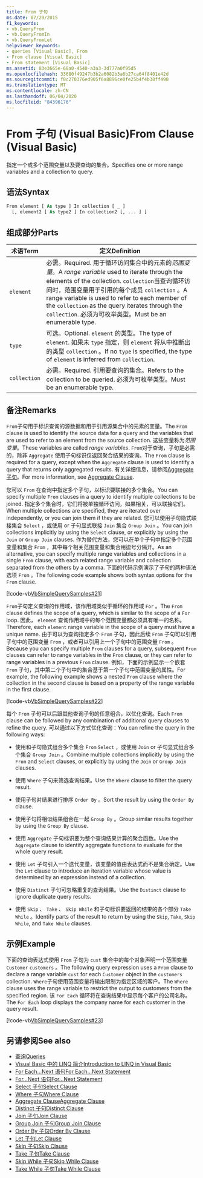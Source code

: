 ```yaml
---
title: From 子句
ms.date: 07/20/2015
f1_keywords:
- vb.QueryFrom
- vb.QueryFromIn
- vb.QueryFromLet
helpviewer_keywords:
- queries [Visual Basic], From
- From clause [Visual Basic]
- From statement [Visual Basic]
ms.assetid: 83e3665e-68a0-4540-a3a3-3d777a0f95d5
ms.openlocfilehash: 33680f49247b3b2a6082b3a6b27ca64f8401e42d
ms.sourcegitcommit: f8c270376ed905f6a8896ce0fe25b4f4b38ff498
ms.translationtype: MT
ms.contentlocale: zh-CN
ms.lasthandoff: 06/04/2020
ms.locfileid: "84396176"
---
```

# <a name="from-clause-visual-basic"></a><span data-ttu-id="40269-102">From 子句 (Visual Basic)</span><span class="sxs-lookup"><span data-stu-id="40269-102">From Clause (Visual Basic)</span></span>
<span data-ttu-id="40269-103">指定一个或多个范围变量以及要查询的集合。</span><span class="sxs-lookup"><span data-stu-id="40269-103">Specifies one or more range variables and a collection to query.</span></span>  
  
## <a name="syntax"></a><span data-ttu-id="40269-104">语法</span><span class="sxs-lookup"><span data-stu-id="40269-104">Syntax</span></span>  
  
```vb  
From element [ As type ] In collection [ _ ]  
  [, element2 [ As type2 ] In collection2 [, ... ] ]  
```  
  
## <a name="parts"></a><span data-ttu-id="40269-105">组成部分</span><span class="sxs-lookup"><span data-stu-id="40269-105">Parts</span></span>  
  
|<span data-ttu-id="40269-106">术语</span><span class="sxs-lookup"><span data-stu-id="40269-106">Term</span></span>|<span data-ttu-id="40269-107">定义</span><span class="sxs-lookup"><span data-stu-id="40269-107">Definition</span></span>|  
|---|---|  
|`element`|<span data-ttu-id="40269-108">必需。</span><span class="sxs-lookup"><span data-stu-id="40269-108">Required.</span></span> <span data-ttu-id="40269-109">用于循环访问集合中的元素的*范围变量*。</span><span class="sxs-lookup"><span data-stu-id="40269-109">A *range variable* used to iterate through the elements of the collection.</span></span> <span data-ttu-id="40269-110">`collection`当查询循环访问时，范围变量用于引用的每个成员 `collection` 。</span><span class="sxs-lookup"><span data-stu-id="40269-110">A range variable is used to refer to each member of the `collection` as the query iterates through the `collection`.</span></span> <span data-ttu-id="40269-111">必须为可枚举类型。</span><span class="sxs-lookup"><span data-stu-id="40269-111">Must be an enumerable type.</span></span>|  
|`type`|<span data-ttu-id="40269-112">可选。</span><span class="sxs-lookup"><span data-stu-id="40269-112">Optional.</span></span> <span data-ttu-id="40269-113">`element` 的类型。</span><span class="sxs-lookup"><span data-stu-id="40269-113">The type of `element`.</span></span> <span data-ttu-id="40269-114">如果未 `type` 指定，则 `element` 将从中推断出的类型 `collection` 。</span><span class="sxs-lookup"><span data-stu-id="40269-114">If no `type` is specified, the type of `element` is inferred from `collection`.</span></span>|  
|`collection`|<span data-ttu-id="40269-115">必需。</span><span class="sxs-lookup"><span data-stu-id="40269-115">Required.</span></span> <span data-ttu-id="40269-116">引用要查询的集合。</span><span class="sxs-lookup"><span data-stu-id="40269-116">Refers to the collection to be queried.</span></span> <span data-ttu-id="40269-117">必须为可枚举类型。</span><span class="sxs-lookup"><span data-stu-id="40269-117">Must be an enumerable type.</span></span>|  
  
## <a name="remarks"></a><span data-ttu-id="40269-118">备注</span><span class="sxs-lookup"><span data-stu-id="40269-118">Remarks</span></span>  
 <span data-ttu-id="40269-119">`From`子句用于标识查询的源数据和用于引用源集合中的元素的变量。</span><span class="sxs-lookup"><span data-stu-id="40269-119">The `From` clause is used to identify the source data for a query and the variables that are used to refer to an element from the source collection.</span></span> <span data-ttu-id="40269-120">这些变量称为*范围变量*。</span><span class="sxs-lookup"><span data-stu-id="40269-120">These variables are called *range variables*.</span></span> <span data-ttu-id="40269-121">`From`对于查询，子句是必需的，除非 `Aggregate` 使用子句标识仅返回聚合结果的查询。</span><span class="sxs-lookup"><span data-stu-id="40269-121">The `From` clause is required for a query, except when the `Aggregate` clause is used to identify a query that returns only aggregated results.</span></span> <span data-ttu-id="40269-122">有关详细信息，请参阅[Aggregate 子句](aggregate-clause.md)。</span><span class="sxs-lookup"><span data-stu-id="40269-122">For more information, see [Aggregate Clause](aggregate-clause.md).</span></span>  
  
 <span data-ttu-id="40269-123">您可以 `From` 在查询中指定多个子句，以标识要联接的多个集合。</span><span class="sxs-lookup"><span data-stu-id="40269-123">You can specify multiple `From` clauses in a query to identify multiple collections to be joined.</span></span> <span data-ttu-id="40269-124">指定多个集合时，它们将被单独循环访问，如果相关，可以联接它们。</span><span class="sxs-lookup"><span data-stu-id="40269-124">When multiple collections are specified, they are iterated over independently, or you can join them if they are related.</span></span> <span data-ttu-id="40269-125">您可以使用子句隐式联接集合 `Select` ，或使用 or 子句显式联接 `Join` 集合 `Group Join` 。</span><span class="sxs-lookup"><span data-stu-id="40269-125">You can join collections implicitly by using the `Select` clause, or explicitly by using the `Join` or `Group Join` clauses.</span></span> <span data-ttu-id="40269-126">作为替代方法，您可以在单个子句中指定多个范围变量和集合 `From` ，其中每个相关范围变量和集合用逗号分隔开。</span><span class="sxs-lookup"><span data-stu-id="40269-126">As an alternative, you can specify multiple range variables and collections in a single `From` clause, with each related range variable and collection separated from the others by a comma.</span></span> <span data-ttu-id="40269-127">下面的代码示例演示了子句的两种语法选项 `From` 。</span><span class="sxs-lookup"><span data-stu-id="40269-127">The following code example shows both syntax options for the `From` clause.</span></span>  
  
 [!code-vb[VbSimpleQuerySamples#21](~/samples/snippets/visualbasic/VS_Snippets_VBCSharp/VbSimpleQuerySamples/VB/QuerySamples1.vb#21)]  
  
 <span data-ttu-id="40269-128">`From`子句定义查询的作用域，该作用域类似于循环的作用域 `For` 。</span><span class="sxs-lookup"><span data-stu-id="40269-128">The `From` clause defines the scope of a query, which is similar to the scope of a `For` loop.</span></span> <span data-ttu-id="40269-129">因此， `element` 查询作用域中的每个范围变量都必须具有唯一的名称。</span><span class="sxs-lookup"><span data-stu-id="40269-129">Therefore, each `element` range variable in the scope of a query must have a unique name.</span></span> <span data-ttu-id="40269-130">由于可以为查询指定多个 `From` 子句，因此后续 `From` 子句可以引用子句中的范围变量 `From` ，或者可以引用上一个子句中的范围变量 `From` 。</span><span class="sxs-lookup"><span data-stu-id="40269-130">Because you can specify multiple `From` clauses for a query, subsequent `From` clauses can refer to range variables in the `From` clause, or they can refer to range variables in a previous `From` clause.</span></span> <span data-ttu-id="40269-131">例如，下面的示例显示一个嵌套 `From` 子句，其中第二个子句中的集合基于第一个子句中范围变量的属性。</span><span class="sxs-lookup"><span data-stu-id="40269-131">For example, the following example shows a nested `From` clause where the collection in the second clause is based on a property of the range variable in the first clause.</span></span>  
  
 [!code-vb[VbSimpleQuerySamples#22](~/samples/snippets/visualbasic/VS_Snippets_VBCSharp/VbSimpleQuerySamples/VB/QuerySamples1.vb#22)]  
  
 <span data-ttu-id="40269-132">每个 `From` 子句可以后跟其他查询子句的任意组合，以优化查询。</span><span class="sxs-lookup"><span data-stu-id="40269-132">Each `From` clause can be followed by any combination of additional query clauses to refine the query.</span></span> <span data-ttu-id="40269-133">可以通过以下方式优化查询：</span><span class="sxs-lookup"><span data-stu-id="40269-133">You can refine the query in the following ways:</span></span>  
  
- <span data-ttu-id="40269-134">使用和子句隐式组合多个集合 `From` `Select` ，或使用 `Join` or 子句显式组合多个集合 `Group Join` 。</span><span class="sxs-lookup"><span data-stu-id="40269-134">Combine multiple collections implicitly by using the `From` and `Select` clauses, or explicitly by using the `Join` or `Group Join` clauses.</span></span>  
  
- <span data-ttu-id="40269-135">使用 `Where` 子句来筛选查询结果。</span><span class="sxs-lookup"><span data-stu-id="40269-135">Use the `Where` clause to filter the query result.</span></span>  
  
- <span data-ttu-id="40269-136">使用子句对结果进行排序 `Order By` 。</span><span class="sxs-lookup"><span data-stu-id="40269-136">Sort the result by using the `Order By` clause.</span></span>  
  
- <span data-ttu-id="40269-137">使用子句将相似结果组合在一起 `Group By` 。</span><span class="sxs-lookup"><span data-stu-id="40269-137">Group similar results together by using the `Group By` clause.</span></span>  
  
- <span data-ttu-id="40269-138">使用 `Aggregate` 子句标识要为整个查询结果计算的聚合函数。</span><span class="sxs-lookup"><span data-stu-id="40269-138">Use the `Aggregate` clause to identify aggregate functions to evaluate for the whole query result.</span></span>  
  
- <span data-ttu-id="40269-139">使用 `Let` 子句引入一个迭代变量，该变量的值由表达式而不是集合确定。</span><span class="sxs-lookup"><span data-stu-id="40269-139">Use the `Let` clause to introduce an iteration variable whose value is determined by an expression instead of a collection.</span></span>  
  
- <span data-ttu-id="40269-140">使用 `Distinct` 子句可忽略重复的查询结果。</span><span class="sxs-lookup"><span data-stu-id="40269-140">Use the `Distinct` clause to ignore duplicate query results.</span></span>  
  
- <span data-ttu-id="40269-141">使用 `Skip` 、 `Take` 、 `Skip While` 和子句标识要返回的结果的各个部分 `Take While` 。</span><span class="sxs-lookup"><span data-stu-id="40269-141">Identify parts of the result to return by using the `Skip`, `Take`, `Skip While`, and `Take While` clauses.</span></span>  
  
## <a name="example"></a><span data-ttu-id="40269-142">示例</span><span class="sxs-lookup"><span data-stu-id="40269-142">Example</span></span>  
 <span data-ttu-id="40269-143">下面的查询表达式使用 `From` 子句为 `cust` 集合中的每个对象声明一个范围变量 `Customer` `customers` 。</span><span class="sxs-lookup"><span data-stu-id="40269-143">The following query expression uses a `From` clause to declare a range variable `cust` for each `Customer` object in the `customers` collection.</span></span> <span data-ttu-id="40269-144">`Where`子句使用范围变量将输出限制为指定区域的客户。</span><span class="sxs-lookup"><span data-stu-id="40269-144">The `Where` clause uses the range variable to restrict the output to customers from the specified region.</span></span> <span data-ttu-id="40269-145">该 `For Each` 循环将在查询结果中显示每个客户的公司名称。</span><span class="sxs-lookup"><span data-stu-id="40269-145">The `For Each` loop displays the company name for each customer in the query result.</span></span>  
  
 [!code-vb[VbSimpleQuerySamples#23](~/samples/snippets/visualbasic/VS_Snippets_VBCSharp/VbSimpleQuerySamples/VB/QuerySamples1.vb#23)]  
  
## <a name="see-also"></a><span data-ttu-id="40269-146">另请参阅</span><span class="sxs-lookup"><span data-stu-id="40269-146">See also</span></span>

- [<span data-ttu-id="40269-147">查询</span><span class="sxs-lookup"><span data-stu-id="40269-147">Queries</span></span>](index.md)
- [<span data-ttu-id="40269-148">Visual Basic 中的 LINQ 简介</span><span class="sxs-lookup"><span data-stu-id="40269-148">Introduction to LINQ in Visual Basic</span></span>](../../programming-guide/language-features/linq/introduction-to-linq.md)
- [<span data-ttu-id="40269-149">For Each...Next 语句</span><span class="sxs-lookup"><span data-stu-id="40269-149">For Each...Next Statement</span></span>](../statements/for-each-next-statement.md)
- [<span data-ttu-id="40269-150">For...Next 语句</span><span class="sxs-lookup"><span data-stu-id="40269-150">For...Next Statement</span></span>](../statements/for-next-statement.md)
- [<span data-ttu-id="40269-151">Select 子句</span><span class="sxs-lookup"><span data-stu-id="40269-151">Select Clause</span></span>](select-clause.md)
- [<span data-ttu-id="40269-152">Where 子句</span><span class="sxs-lookup"><span data-stu-id="40269-152">Where Clause</span></span>](where-clause.md)
- [<span data-ttu-id="40269-153">Aggregate Clause</span><span class="sxs-lookup"><span data-stu-id="40269-153">Aggregate Clause</span></span>](aggregate-clause.md)
- [<span data-ttu-id="40269-154">Distinct 子句</span><span class="sxs-lookup"><span data-stu-id="40269-154">Distinct Clause</span></span>](distinct-clause.md)
- [<span data-ttu-id="40269-155">Join 子句</span><span class="sxs-lookup"><span data-stu-id="40269-155">Join Clause</span></span>](join-clause.md)
- [<span data-ttu-id="40269-156">Group Join 子句</span><span class="sxs-lookup"><span data-stu-id="40269-156">Group Join Clause</span></span>](group-join-clause.md)
- [<span data-ttu-id="40269-157">Order By 子句</span><span class="sxs-lookup"><span data-stu-id="40269-157">Order By Clause</span></span>](order-by-clause.md)
- [<span data-ttu-id="40269-158">Let 子句</span><span class="sxs-lookup"><span data-stu-id="40269-158">Let Clause</span></span>](let-clause.md)
- [<span data-ttu-id="40269-159">Skip 子句</span><span class="sxs-lookup"><span data-stu-id="40269-159">Skip Clause</span></span>](skip-clause.md)
- [<span data-ttu-id="40269-160">Take 子句</span><span class="sxs-lookup"><span data-stu-id="40269-160">Take Clause</span></span>](take-clause.md)
- [<span data-ttu-id="40269-161">Skip While 子句</span><span class="sxs-lookup"><span data-stu-id="40269-161">Skip While Clause</span></span>](skip-while-clause.md)
- [<span data-ttu-id="40269-162">Take While 子句</span><span class="sxs-lookup"><span data-stu-id="40269-162">Take While Clause</span></span>](take-while-clause.md)
